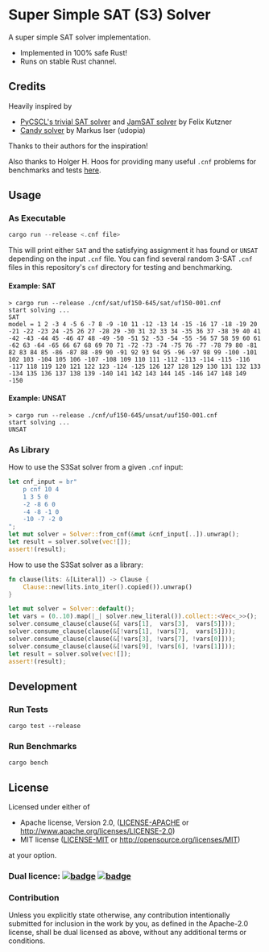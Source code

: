 # Super Simple SAT (S3) Solver

A super simple SAT solver implementation.

- Implemented in 100% safe Rust!
- Runs on stable Rust channel.

## Credits

Heavily inspired by

- [PyCSCL's trivial SAT solver][trivial-sat-solver] and [JamSAT solver][jamsat-solver]
  by Felix Kutzner
- [Candy solver][candy-solver] by Markus Iser (udopia)

Thanks to their authors for the inspiration!

Also thanks to Holger H. Hoos for providing many useful `.cnf`
problems for benchmarks and tests [here][holger-h-hoos-benchmarks].

## Usage

### As Executable

```rust
cargo run --release <.cnf file>
```

This will print either `SAT` and the satisfying assignment it has found or `UNSAT`
depending on the input `.cnf` file.
You can find several random 3-SAT `.cnf` files in this repository's `cnf` directory
for testing and benchmarking.

#### Example: SAT

```
> cargo run --release ./cnf/sat/uf150-645/sat/uf150-001.cnf
start solving ...
SAT
model = 1 2 -3 4 -5 6 -7 8 -9 -10 11 -12 -13 14 -15 -16 17 -18 -19 20 -21 -22 -23 24 -25 26 27 -28 29 -30 31 32 33 34 -35 36 37 -38 39 40 41 -42 -43 -44 45 -46 47 48 -49 -50 -51 52 -53 -54 -55 -56 57 58 59 60 61 -62 63 -64 -65 66 67 68 69 70 71 -72 -73 -74 -75 76 -77 -78 79 80 -81 82 83 84 85 -86 -87 88 -89 90 -91 92 93 94 95 -96 -97 98 99 -100 -101 102 103 -104 105 106 -107 -108 109 110 111 -112 -113 -114 -115 -116 -117 118 119 120 121 122 123 -124 -125 126 127 128 129 130 131 132 133 -134 135 136 137 138 139 -140 141 142 143 144 145 -146 147 148 149 -150
```

#### Example: UNSAT

```
> cargo run --release ./cnf/uf150-645/unsat/uuf150-001.cnf
start solving ...
UNSAT
```

### As Library

How to use the S3Sat solver from a given `.cnf` input:

```rust
let cnf_input = br"
    p cnf 10 4
    1 3 5 0
    -2 -8 6 0
    -4 -8 -1 0
    -10 -7 -2 0
";
let mut solver = Solver::from_cnf(&mut &cnf_input[..]).unwrap();
let result = solver.solve(vec![]);
assert!(result);
```

How to use the S3Sat solver as a library:

```rust
fn clause(lits: &[Literal]) -> Clause {
    Clause::new(lits.into_iter().copied()).unwrap()
}

let mut solver = Solver::default();
let vars = (0..10).map(|_| solver.new_literal()).collect::<Vec<_>>();
solver.consume_clause(clause(&[ vars[1],  vars[3],  vars[5]]));
solver.consume_clause(clause(&[!vars[1], !vars[7],  vars[5]]));
solver.consume_clause(clause(&[!vars[3], !vars[7], !vars[0]]));
solver.consume_clause(clause(&[!vars[9], !vars[6], !vars[1]]));
let result = solver.solve(vec![]);
assert!(result);
```

## Development

### Run Tests

```
cargo test --release
```

### Run Benchmarks

```
cargo bench
```

## License

Licensed under either of

 * Apache license, Version 2.0, ([LICENSE-APACHE](LICENSE-APACHE) or http://www.apache.org/licenses/LICENSE-2.0)
 * MIT license ([LICENSE-MIT](LICENSE-MIT) or http://opensource.org/licenses/MIT)

at your option.

### Dual licence: [![badge][license-mit-badge]](LICENSE-MIT) [![badge][license-apache-badge]](LICENSE-APACHE)

### Contribution

Unless you explicitly state otherwise, any contribution intentionally submitted
for inclusion in the work by you, as defined in the Apache-2.0 license, shall be dual licensed as above, without any
additional terms or conditions.

[license-mit-badge]: https://img.shields.io/badge/license-MIT-blue.svg
[license-apache-badge]: https://img.shields.io/badge/license-APACHE-orange.svg

[trivial-sat-solver]: https://github.com/fkutzner/PyCSCL/blob/master/cscl_tests/testutils/trivial_sat_solver.py
[jamsat-solver]: https://github.com/fkutzner/jamsat
[candy-solver]: https://github.com/Udopia/candy-kingdom
[holger-h-hoos-benchmarks]: https://www.cs.ubc.ca/~hoos/SATLIB/benchm.html
